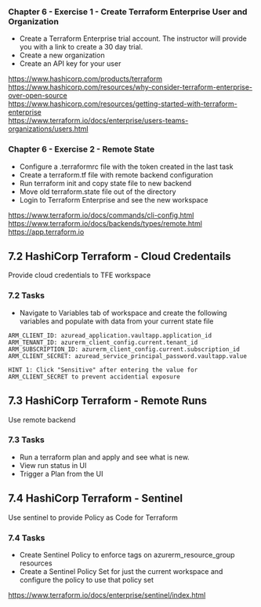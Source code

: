 ### Chapter 6 - Exercise 1 - Create Terraform Enterprise User and Organization
* Create a Terraform Enterprise trial account. The instructor will provide you with a link to create a 30 day trial.
* Create a new organization
* Create an API key for your user

https://www.hashicorp.com/products/terraform  
https://www.hashicorp.com/resources/why-consider-terraform-enterprise-over-open-source  
https://www.hashicorp.com/resources/getting-started-with-terraform-enterprise  
https://www.terraform.io/docs/enterprise/users-teams-organizations/users.html  

### Chapter 6 - Exercise 2 - Remote State
* Configure a .terraformrc file with the token created in the last task
* Create a terraform.tf file with remote backend configuration
* Run terraform init and copy state file to new backend
* Move old terraform.state file out of the directory
* Login to Terraform Enterprise and see the new workspace

https://www.terraform.io/docs/commands/cli-config.html  
https://www.terraform.io/docs/backends/types/remote.html  
https://app.terraform.io  

## 7.2 HashiCorp Terraform - Cloud Credentails
Provide cloud credentials to TFE workspace

### 7.2 Tasks
* Navigate to Variables tab of workspace and create the following variables and populate with data from your current state file

`ARM_CLIENT_ID: azuread_application.vaultapp.application_id`  
`ARM_TENANT_ID: azurerm_client_config.current.tenant_id`  
`ARM_SUBSCRIPTION_ID: azurerm_client_config.current.subscription_id`  
`ARM_CLIENT_SECRET: azuread_service_principal_password.vaultapp.value`  

`HINT 1: Click "Sensitive" after entering the value for ARM_CLIENT_SECRET to prevent accidential exposure`

## 7.3 HashiCorp Terraform - Remote Runs
Use remote backend

### 7.3 Tasks
* Run a terraform plan and apply and see what is new.
* View run status in UI
* Trigger a Plan from the UI

## 7.4 HashiCorp Terraform - Sentinel
Use sentinel to provide Policy as Code for Terraform

### 7.4 Tasks
* Create Sentinel Policy to enforce tags on azurerm_resource_group resources
* Create a Sentinel Policy Set for just the current workspace and configure the policy to use that policy set

https://www.terraform.io/docs/enterprise/sentinel/index.html  
